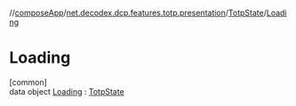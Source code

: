 //[composeApp](../../../../index.md)/[net.decodex.dcp.features.totp.presentation](../../index.md)/[TotpState](../index.md)/[Loading](index.md)

# Loading

[common]\
data object [Loading](index.md) : [TotpState](../index.md)
